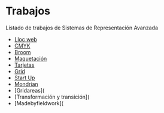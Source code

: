 # Trabajos
Listado de trabajos de Sistemas de Representación Avanzada

* [Lloc web](https://silviarroyo.github.io/Lloc-web/)
* [CMYK](https://silviarroyo.github.io/CMYK/)
* [Broom](https://silviarroyo.github.io/broom/)
* [Maquetación](https://silviarroyo.github.io/maquetacion/)
* [Tarjetas](https://silviarroyo.github.io/Tarjetas/)
* [Grid](https://silviarroyo.github.io/Gid_moma/)
* [Start Up](https://silviarroyo.github.io/landingpage/)
* [Mondrian](https://silviarroyo.github.io/mondrian/)
* [Gridareas](
* [Transformación y transición](
* [Madebyfieldwork](
